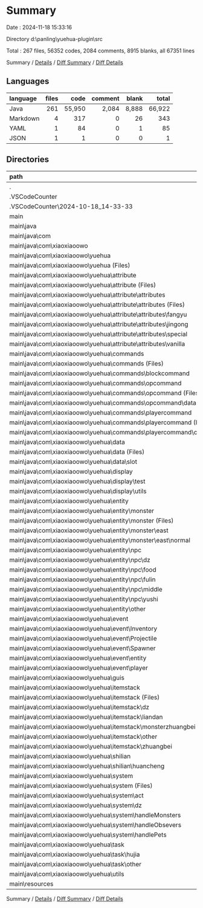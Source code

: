 # Summary

Date : 2024-11-18 15:33:16

Directory d:\\panling\\yuehua-plugin\\src

Total : 267 files,  56352 codes, 2084 comments, 8915 blanks, all 67351 lines

Summary / [Details](details.md) / [Diff Summary](diff.md) / [Diff Details](diff-details.md)

## Languages
| language | files | code | comment | blank | total |
| :--- | ---: | ---: | ---: | ---: | ---: |
| Java | 261 | 55,950 | 2,084 | 8,888 | 66,922 |
| Markdown | 4 | 317 | 0 | 26 | 343 |
| YAML | 1 | 84 | 0 | 1 | 85 |
| JSON | 1 | 1 | 0 | 0 | 1 |

## Directories
| path | files | code | comment | blank | total |
| :--- | ---: | ---: | ---: | ---: | ---: |
| . | 267 | 56,352 | 2,084 | 8,915 | 67,351 |
| .VSCodeCounter | 5 | 318 | 0 | 26 | 344 |
| .VSCodeCounter\\2024-10-18_14-33-33 | 5 | 318 | 0 | 26 | 344 |
| main | 262 | 56,034 | 2,084 | 8,889 | 67,007 |
| main\\java | 261 | 55,950 | 2,084 | 8,888 | 66,922 |
| main\\java\\com | 261 | 55,950 | 2,084 | 8,888 | 66,922 |
| main\\java\\com\\xiaoxiaoowo | 261 | 55,950 | 2,084 | 8,888 | 66,922 |
| main\\java\\com\\xiaoxiaoowo\\yuehua | 261 | 55,950 | 2,084 | 8,888 | 66,922 |
| main\\java\\com\\xiaoxiaoowo\\yuehua (Files) | 1 | 268 | 30 | 52 | 350 |
| main\\java\\com\\xiaoxiaoowo\\yuehua\\attribute | 33 | 3,235 | 0 | 629 | 3,864 |
| main\\java\\com\\xiaoxiaoowo\\yuehua\\attribute (Files) | 1 | 1,895 | 0 | 306 | 2,201 |
| main\\java\\com\\xiaoxiaoowo\\yuehua\\attribute\\attributes | 32 | 1,340 | 0 | 323 | 1,663 |
| main\\java\\com\\xiaoxiaoowo\\yuehua\\attribute\\attributes (Files) | 1 | 8 | 0 | 6 | 14 |
| main\\java\\com\\xiaoxiaoowo\\yuehua\\attribute\\attributes\\fangyu | 6 | 204 | 0 | 42 | 246 |
| main\\java\\com\\xiaoxiaoowo\\yuehua\\attribute\\attributes\\jingong | 14 | 631 | 0 | 187 | 818 |
| main\\java\\com\\xiaoxiaoowo\\yuehua\\attribute\\attributes\\special | 4 | 213 | 0 | 29 | 242 |
| main\\java\\com\\xiaoxiaoowo\\yuehua\\attribute\\attributes\\vanilla | 7 | 284 | 0 | 59 | 343 |
| main\\java\\com\\xiaoxiaoowo\\yuehua\\commands | 38 | 5,745 | 810 | 950 | 7,505 |
| main\\java\\com\\xiaoxiaoowo\\yuehua\\commands (Files) | 1 | 996 | 659 | 325 | 1,980 |
| main\\java\\com\\xiaoxiaoowo\\yuehua\\commands\\blockcommand | 10 | 788 | 14 | 127 | 929 |
| main\\java\\com\\xiaoxiaoowo\\yuehua\\commands\\opcommand | 12 | 1,528 | 134 | 192 | 1,854 |
| main\\java\\com\\xiaoxiaoowo\\yuehua\\commands\\opcommand (Files) | 8 | 1,369 | 134 | 152 | 1,655 |
| main\\java\\com\\xiaoxiaoowo\\yuehua\\commands\\opcommand\\data | 4 | 159 | 0 | 40 | 199 |
| main\\java\\com\\xiaoxiaoowo\\yuehua\\commands\\playercommand | 15 | 2,433 | 3 | 306 | 2,742 |
| main\\java\\com\\xiaoxiaoowo\\yuehua\\commands\\playercommand (Files) | 8 | 2,237 | 3 | 257 | 2,497 |
| main\\java\\com\\xiaoxiaoowo\\yuehua\\commands\\playercommand\\completer | 7 | 196 | 0 | 49 | 245 |
| main\\java\\com\\xiaoxiaoowo\\yuehua\\data | 11 | 1,127 | 14 | 344 | 1,485 |
| main\\java\\com\\xiaoxiaoowo\\yuehua\\data (Files) | 6 | 968 | 14 | 287 | 1,269 |
| main\\java\\com\\xiaoxiaoowo\\yuehua\\data\\slot | 5 | 159 | 0 | 57 | 216 |
| main\\java\\com\\xiaoxiaoowo\\yuehua\\display | 4 | 734 | 134 | 203 | 1,071 |
| main\\java\\com\\xiaoxiaoowo\\yuehua\\display\\test | 2 | 157 | 8 | 31 | 196 |
| main\\java\\com\\xiaoxiaoowo\\yuehua\\display\\utils | 2 | 577 | 126 | 172 | 875 |
| main\\java\\com\\xiaoxiaoowo\\yuehua\\entity | 51 | 5,374 | 243 | 1,131 | 6,748 |
| main\\java\\com\\xiaoxiaoowo\\yuehua\\entity\\monster | 3 | 161 | 50 | 50 | 261 |
| main\\java\\com\\xiaoxiaoowo\\yuehua\\entity\\monster (Files) | 2 | 111 | 34 | 34 | 179 |
| main\\java\\com\\xiaoxiaoowo\\yuehua\\entity\\monster\\east | 1 | 50 | 16 | 16 | 82 |
| main\\java\\com\\xiaoxiaoowo\\yuehua\\entity\\monster\\east\\normal | 1 | 50 | 16 | 16 | 82 |
| main\\java\\com\\xiaoxiaoowo\\yuehua\\entity\\npc | 47 | 5,195 | 188 | 1,077 | 6,460 |
| main\\java\\com\\xiaoxiaoowo\\yuehua\\entity\\npc\\dz | 21 | 2,521 | 84 | 492 | 3,097 |
| main\\java\\com\\xiaoxiaoowo\\yuehua\\entity\\npc\\food | 4 | 383 | 16 | 94 | 493 |
| main\\java\\com\\xiaoxiaoowo\\yuehua\\entity\\npc\\fulin | 4 | 419 | 16 | 47 | 482 |
| main\\java\\com\\xiaoxiaoowo\\yuehua\\entity\\npc\\middle | 4 | 322 | 16 | 74 | 412 |
| main\\java\\com\\xiaoxiaoowo\\yuehua\\entity\\npc\\yushi | 14 | 1,550 | 56 | 370 | 1,976 |
| main\\java\\com\\xiaoxiaoowo\\yuehua\\entity\\other | 1 | 18 | 5 | 4 | 27 |
| main\\java\\com\\xiaoxiaoowo\\yuehua\\event | 30 | 6,886 | 302 | 1,086 | 8,274 |
| main\\java\\com\\xiaoxiaoowo\\yuehua\\event\\Inventory | 3 | 3,633 | 39 | 428 | 4,100 |
| main\\java\\com\\xiaoxiaoowo\\yuehua\\event\\Projectile | 2 | 70 | 1 | 14 | 85 |
| main\\java\\com\\xiaoxiaoowo\\yuehua\\event\\Spawner | 1 | 17 | 3 | 8 | 28 |
| main\\java\\com\\xiaoxiaoowo\\yuehua\\event\\entity | 12 | 1,087 | 37 | 309 | 1,433 |
| main\\java\\com\\xiaoxiaoowo\\yuehua\\event\\player | 12 | 2,079 | 222 | 327 | 2,628 |
| main\\java\\com\\xiaoxiaoowo\\yuehua\\guis | 4 | 1,193 | 0 | 184 | 1,377 |
| main\\java\\com\\xiaoxiaoowo\\yuehua\\itemstack | 33 | 20,886 | 208 | 2,389 | 23,483 |
| main\\java\\com\\xiaoxiaoowo\\yuehua\\itemstack (Files) | 1 | 321 | 0 | 41 | 362 |
| main\\java\\com\\xiaoxiaoowo\\yuehua\\itemstack\\dz | 6 | 7,536 | 120 | 1,174 | 8,830 |
| main\\java\\com\\xiaoxiaoowo\\yuehua\\itemstack\\liandan | 2 | 274 | 5 | 43 | 322 |
| main\\java\\com\\xiaoxiaoowo\\yuehua\\itemstack\\monsterzhuangbei | 6 | 1,096 | 23 | 280 | 1,399 |
| main\\java\\com\\xiaoxiaoowo\\yuehua\\itemstack\\other | 9 | 1,698 | 16 | 270 | 1,984 |
| main\\java\\com\\xiaoxiaoowo\\yuehua\\itemstack\\zhuangbei | 9 | 9,961 | 44 | 581 | 10,586 |
| main\\java\\com\\xiaoxiaoowo\\yuehua\\shilian | 1 | 86 | 1 | 20 | 107 |
| main\\java\\com\\xiaoxiaoowo\\yuehua\\shilian\\huancheng | 1 | 86 | 1 | 20 | 107 |
| main\\java\\com\\xiaoxiaoowo\\yuehua\\system | 35 | 4,423 | 63 | 859 | 5,345 |
| main\\java\\com\\xiaoxiaoowo\\yuehua\\system (Files) | 7 | 1,251 | 43 | 326 | 1,620 |
| main\\java\\com\\xiaoxiaoowo\\yuehua\\system\\act | 2 | 2,498 | 0 | 342 | 2,840 |
| main\\java\\com\\xiaoxiaoowo\\yuehua\\system\\dz | 6 | 188 | 20 | 54 | 262 |
| main\\java\\com\\xiaoxiaoowo\\yuehua\\system\\handleMonsters | 6 | 105 | 0 | 31 | 136 |
| main\\java\\com\\xiaoxiaoowo\\yuehua\\system\\handleObsevers | 10 | 333 | 0 | 86 | 419 |
| main\\java\\com\\xiaoxiaoowo\\yuehua\\system\\handlePets | 4 | 48 | 0 | 20 | 68 |
| main\\java\\com\\xiaoxiaoowo\\yuehua\\task | 6 | 321 | 2 | 72 | 395 |
| main\\java\\com\\xiaoxiaoowo\\yuehua\\task\\hujia | 4 | 151 | 1 | 38 | 190 |
| main\\java\\com\\xiaoxiaoowo\\yuehua\\task\\other | 2 | 170 | 1 | 34 | 205 |
| main\\java\\com\\xiaoxiaoowo\\yuehua\\utils | 14 | 5,672 | 277 | 969 | 6,918 |
| main\\resources | 1 | 84 | 0 | 1 | 85 |

Summary / [Details](details.md) / [Diff Summary](diff.md) / [Diff Details](diff-details.md)